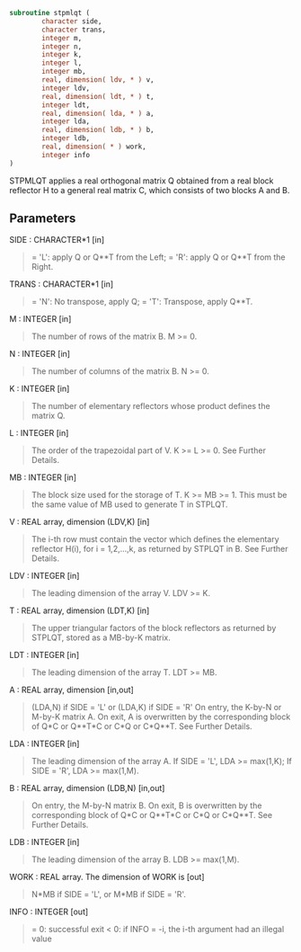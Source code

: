 ```fortran
subroutine stpmlqt (
        character side,
        character trans,
        integer m,
        integer n,
        integer k,
        integer l,
        integer mb,
        real, dimension( ldv, * ) v,
        integer ldv,
        real, dimension( ldt, * ) t,
        integer ldt,
        real, dimension( lda, * ) a,
        integer lda,
        real, dimension( ldb, * ) b,
        integer ldb,
        real, dimension( * ) work,
        integer info
)
```

STPMLQT applies a real orthogonal matrix Q obtained from a
real block reflector H to a general
real matrix C, which consists of two blocks A and B.

## Parameters
SIDE : CHARACTER\*1 [in]
> = 'L': apply Q or Q\*\*T from the Left;
> = 'R': apply Q or Q\*\*T from the Right.

TRANS : CHARACTER\*1 [in]
> = 'N':  No transpose, apply Q;
> = 'T':  Transpose, apply Q\*\*T.

M : INTEGER [in]
> The number of rows of the matrix B. M >= 0.

N : INTEGER [in]
> The number of columns of the matrix B. N >= 0.

K : INTEGER [in]
> The number of elementary reflectors whose product defines
> the matrix Q.

L : INTEGER [in]
> The order of the trapezoidal part of V.
> K >= L >= 0.  See Further Details.

MB : INTEGER [in]
> The block size used for the storage of T.  K >= MB >= 1.
> This must be the same value of MB used to generate T
> in STPLQT.

V : REAL array, dimension (LDV,K) [in]
> The i-th row must contain the vector which defines the
> elementary reflector H(i), for i = 1,2,...,k, as returned by
> STPLQT in B.  See Further Details.

LDV : INTEGER [in]
> The leading dimension of the array V. LDV >= K.

T : REAL array, dimension (LDT,K) [in]
> The upper triangular factors of the block reflectors
> as returned by STPLQT, stored as a MB-by-K matrix.

LDT : INTEGER [in]
> The leading dimension of the array T.  LDT >= MB.

A : REAL array, dimension [in,out]
> (LDA,N) if SIDE = 'L' or
> (LDA,K) if SIDE = 'R'
> On entry, the K-by-N or M-by-K matrix A.
> On exit, A is overwritten by the corresponding block of
> Q\*C or Q\*\*T\*C or C\*Q or C\*Q\*\*T.  See Further Details.

LDA : INTEGER [in]
> The leading dimension of the array A.
> If SIDE = 'L', LDA >= max(1,K);
> If SIDE = 'R', LDA >= max(1,M).

B : REAL array, dimension (LDB,N) [in,out]
> On entry, the M-by-N matrix B.
> On exit, B is overwritten by the corresponding block of
> Q\*C or Q\*\*T\*C or C\*Q or C\*Q\*\*T.  See Further Details.

LDB : INTEGER [in]
> The leading dimension of the array B.
> LDB >= max(1,M).

WORK : REAL array. The dimension of WORK is [out]
> N\*MB if SIDE = 'L', or  M\*MB if SIDE = 'R'.

INFO : INTEGER [out]
> = 0:  successful exit
> < 0:  if INFO = -i, the i-th argument had an illegal value
